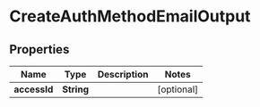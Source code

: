

# CreateAuthMethodEmailOutput


## Properties

| Name | Type | Description | Notes |
|------------ | ------------- | ------------- | -------------|
|**accessId** | **String** |  |  [optional] |



